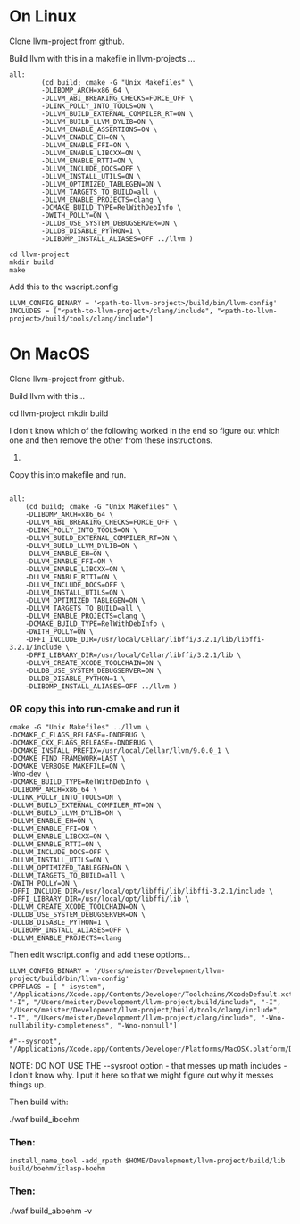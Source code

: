 # On Linux
Clone llvm-project from github.

Build llvm with this in a makefile in llvm-projects ...


```
all:
        (cd build; cmake -G "Unix Makefiles" \
        -DLIBOMP_ARCH=x86_64 \
        -DLLVM_ABI_BREAKING_CHECKS=FORCE_OFF \
        -DLINK_POLLY_INTO_TOOLS=ON \
        -DLLVM_BUILD_EXTERNAL_COMPILER_RT=ON \
        -DLLVM_BUILD_LLVM_DYLIB=ON \
        -DLLVM_ENABLE_ASSERTIONS=ON \
        -DLLVM_ENABLE_EH=ON \
        -DLLVM_ENABLE_FFI=ON \
        -DLLVM_ENABLE_LIBCXX=ON \
        -DLLVM_ENABLE_RTTI=ON \
        -DLLVM_INCLUDE_DOCS=OFF \
        -DLLVM_INSTALL_UTILS=ON \
        -DLLVM_OPTIMIZED_TABLEGEN=ON \
        -DLLVM_TARGETS_TO_BUILD=all \
        -DLLVM_ENABLE_PROJECTS=clang \
        -DCMAKE_BUILD_TYPE=RelWithDebInfo \
        -DWITH_POLLY=ON \
        -DLLDB_USE_SYSTEM_DEBUGSERVER=ON \
        -DLLDB_DISABLE_PYTHON=1 \
        -DLIBOMP_INSTALL_ALIASES=OFF ../llvm )

```
```
cd llvm-project
mkdir build
make
```
Add this to the wscript.config

```
LLVM_CONFIG_BINARY = '<path-to-llvm-project>/build/bin/llvm-config'
INCLUDES = ["<path-to-llvm-project>/clang/include", "<path-to-llvm-project>/build/tools/clang/include"]
```



# On MacOS

Clone llvm-project from github.

Build llvm with this...

cd llvm-project
mkdir build

I don't know which of the following worked in the end so figure out which one and then remove the other from these instructions.

1.

Copy this into makefile and run.
```

all:
	(cd build; cmake -G "Unix Makefiles" \
	-DLIBOMP_ARCH=x86_64 \
	-DLLVM_ABI_BREAKING_CHECKS=FORCE_OFF \
	-DLINK_POLLY_INTO_TOOLS=ON \
	-DLLVM_BUILD_EXTERNAL_COMPILER_RT=ON \
	-DLLVM_BUILD_LLVM_DYLIB=ON \
	-DLLVM_ENABLE_EH=ON \
	-DLLVM_ENABLE_FFI=ON \
	-DLLVM_ENABLE_LIBCXX=ON \
	-DLLVM_ENABLE_RTTI=ON \
	-DLLVM_INCLUDE_DOCS=OFF \
	-DLLVM_INSTALL_UTILS=ON \
	-DLLVM_OPTIMIZED_TABLEGEN=ON \
	-DLLVM_TARGETS_TO_BUILD=all \
	-DLLVM_ENABLE_PROJECTS=clang \
	-DCMAKE_BUILD_TYPE=RelWithDebInfo \
	-DWITH_POLLY=ON \
	-DFFI_INCLUDE_DIR=/usr/local/Cellar/libffi/3.2.1/lib/libffi-3.2.1/include \
	-DFFI_LIBRARY_DIR=/usr/local/Cellar/libffi/3.2.1/lib \
	-DLLVM_CREATE_XCODE_TOOLCHAIN=ON \
	-DLLDB_USE_SYSTEM_DEBUGSERVER=ON \
	-DLLDB_DISABLE_PYTHON=1 \
	-DLIBOMP_INSTALL_ALIASES=OFF ../llvm )

```
### OR copy this into run-cmake and run it
 ```
cmake -G "Unix Makefiles" ../llvm \
-DCMAKE_C_FLAGS_RELEASE=-DNDEBUG \
-DCMAKE_CXX_FLAGS_RELEASE=-DNDEBUG \
-DCMAKE_INSTALL_PREFIX=/usr/local/Cellar/llvm/9.0.0_1 \
-DCMAKE_FIND_FRAMEWORK=LAST \
-DCMAKE_VERBOSE_MAKEFILE=ON \
-Wno-dev \
-DCMAKE_BUILD_TYPE=RelWithDebInfo \
-DLIBOMP_ARCH=x86_64 \
-DLINK_POLLY_INTO_TOOLS=ON \
-DLLVM_BUILD_EXTERNAL_COMPILER_RT=ON \
-DLLVM_BUILD_LLVM_DYLIB=ON \
-DLLVM_ENABLE_EH=ON \
-DLLVM_ENABLE_FFI=ON \
-DLLVM_ENABLE_LIBCXX=ON \
-DLLVM_ENABLE_RTTI=ON \
-DLLVM_INCLUDE_DOCS=OFF \
-DLLVM_INSTALL_UTILS=ON \
-DLLVM_OPTIMIZED_TABLEGEN=ON \
-DLLVM_TARGETS_TO_BUILD=all \
-DWITH_POLLY=ON \
-DFFI_INCLUDE_DIR=/usr/local/opt/libffi/lib/libffi-3.2.1/include \
-DFFI_LIBRARY_DIR=/usr/local/opt/libffi/lib \
-DLLVM_CREATE_XCODE_TOOLCHAIN=ON \
-DLLDB_USE_SYSTEM_DEBUGSERVER=ON \
-DLLDB_DISABLE_PYTHON=1 \
-DLIBOMP_INSTALL_ALIASES=OFF \
-DLLVM_ENABLE_PROJECTS=clang

```

Then edit wscript.config and add these options...


```
LLVM_CONFIG_BINARY = '/Users/meister/Development/llvm-project/build/bin/llvm-config'
CPPFLAGS = [ "-isystem", "/Applications/Xcode.app/Contents/Developer/Toolchains/XcodeDefault.xctoolchain/usr/include/c++/v1", "-I", "/Users/meister/Development/llvm-project/build/include", "-I", "/Users/meister/Development/llvm-project/build/tools/clang/include", "-I", "/Users/meister/Development/llvm-project/clang/include", "-Wno-nullability-completeness", "-Wno-nonnull"]

#"--sysroot", "/Applications/Xcode.app/Contents/Developer/Platforms/MacOSX.platform/Developer/SDKs/MacOSX.sdk",
```

NOTE: DO NOT USE THE --sysroot option - that messes up math includes - I don't know why.
I put it here so that we might figure out why it messes things up.


Then build with:

./waf build_iboehm

### Then:

```
install_name_tool -add_rpath $HOME/Development/llvm-project/build/lib build/boehm/iclasp-boehm 
```

### Then:

./waf build_aboehm -v
